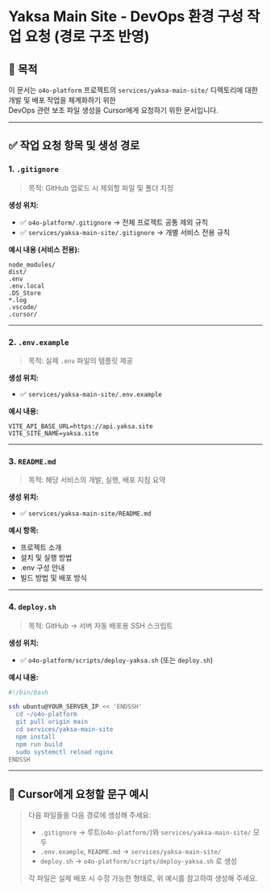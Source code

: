 # Yaksa Main Site - DevOps 환경 구성 작업 요청 (경로 구조 반영)

## 📌 목적

이 문서는 `o4o-platform` 프로젝트의 `services/yaksa-main-site/` 디렉토리에 대한 개발 및 배포 작업을 체계화하기 위한  
DevOps 관련 보조 파일 생성을 Cursor에게 요청하기 위한 문서입니다.

---

## ✅ 작업 요청 항목 및 생성 경로

### 1. `.gitignore`

> 목적: GitHub 업로드 시 제외할 파일 및 폴더 지정

**생성 위치:**
- ✅ `o4o-platform/.gitignore` → 전체 프로젝트 공통 제외 규칙
- ✅ `services/yaksa-main-site/.gitignore` → 개별 서비스 전용 규칙

**예시 내용 (서비스 전용):**

```
node_modules/
dist/
.env
.env.local
.DS_Store
*.log
.vscode/
.cursor/
```

---

### 2. `.env.example`

> 목적: 실제 `.env` 파일의 템플릿 제공

**생성 위치:**  
- ✅ `services/yaksa-main-site/.env.example`

**예시 내용:**

```
VITE_API_BASE_URL=https://api.yaksa.site
VITE_SITE_NAME=yaksa.site
```

---

### 3. `README.md`

> 목적: 해당 서비스의 개발, 실행, 배포 지침 요약

**생성 위치:**  
- ✅ `services/yaksa-main-site/README.md`

**예시 항목:**

- 프로젝트 소개
- 설치 및 실행 방법
- .env 구성 안내
- 빌드 방법 및 배포 방식

---

### 4. `deploy.sh`

> 목적: GitHub → 서버 자동 배포용 SSH 스크립트

**생성 위치:**  
- ✅ `o4o-platform/scripts/deploy-yaksa.sh` (또는 `deploy.sh`)

**예시 내용:**

```bash
#!/bin/bash

ssh ubuntu@YOUR_SERVER_IP << 'ENDSSH'
  cd ~/o4o-platform
  git pull origin main
  cd services/yaksa-main-site
  npm install
  npm run build
  sudo systemctl reload nginx
ENDSSH
```

---

## 📝 Cursor에게 요청할 문구 예시

> 다음 파일들을 다음 경로에 생성해 주세요:
>
> - `.gitignore` → 루트(`o4o-platform/`)와 `services/yaksa-main-site/` 모두
> - `.env.example`, `README.md` → `services/yaksa-main-site/`
> - `deploy.sh` → `o4o-platform/scripts/deploy-yaksa.sh` 로 생성  
>
> 각 파일은 실제 배포 시 수정 가능한 형태로, 위 예시를 참고하여 생성해 주세요.